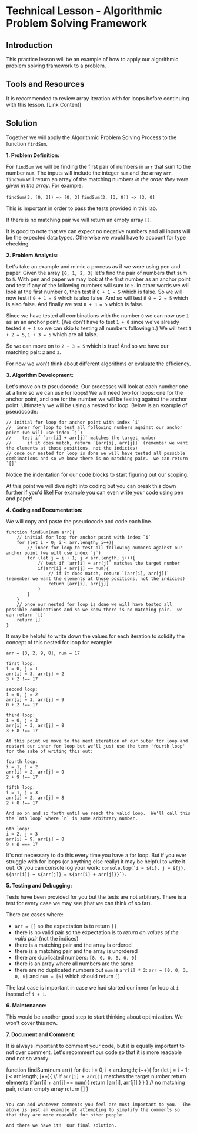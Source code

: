 # Technical Lesson - Algorithmic Problem Solving Framework

## Introduction

This practice lesson will be an example of how to apply our algorithmic problem solving framework to a problem.

## Tools and Resources

It is recommended to review array iteration with for loops before continuing with this lesson.  [Link Content]

## Solution

Together we will apply the Algorithmic Problem Solving Process to the function `findSum`. 

**1. Problem Definition:** 

For `findSum` we will be finding the first pair of numbers in `arr` that sum to the number `num`.  The inputs will include the integer `num` and the array `arr`.  `findSum` will return an array of the matching numbers *in the order they were given in the array*.  For example:

`findSum(3, [0, 3]) => [0, 3]`
`findSum(3, [3, 0]) => [3, 0]`

This is important in order to pass the tests provided in this lab.  

If there is no matching pair we will return an empty array `[]`.

It is good to note that we can expect no negative numbers and all inputs will be the expected data types.  Otherwise we would have to account for type checking.

**2. Problem Analysis:** 

Let's take an example and mimic a process as if we were using pen and paper.  Given the array `[0, 1, 2, 3]` let's find the pair of numbers that sum to `5`.  With pen and paper we may look at the first number as an anchor point and test if any of the following numbers will sum to `5`.  In other words we will look at the first number `0`, then test if `0 + 1 = 5` which is false. So we will now test if `0 + 1 = 5` which is also false.  And so will test if `0 + 2 = 5` which is also false.  And finally we test `0 + 3 = 5` which is false.

Since we have tested all combinations with the number `0` we can now use `1` as an an anchor point.  (We don't have to test `1 + 0` since we've already tested `0 + 1` so we can skip to testing all numbers following `1`.)  We will test `1 + 2 = 5`, `1 + 3 = 5` which are all false.

So we can move on to `2 + 3 = 5` which is true!  And so we have our matching pair: `2` and `3`.  

For now we won't think about different algorithms or evaluate the efficiency.  

**3. Algorithm Development:** 

Let's move on to pseudocode.  Our processes will look at each number one at a time so we can use for loops!  We will need two for loops: one for the anchor point, and one for the number we will be testing against the anchor point.  Ultimately we will be using a nested for loop.  Below is an example of pseudocode:

```
// initial for loop for anchor point with index `i`
//  inner for loop to test all following numbers against our anchor point (we will use index `j`)
//    test if `arr[i] + arr[j]` matches the target number
//      if it does match, return `[arr[i], arr[j]]` (remember we want the elements at those positions, not the indicies)
// once our nested for loop is done we will have tested all possible combinations and so we know there is no matching pair.  we can return `[]`
```

Notice the indentation for our code blocks to start figuring out our scoping.

At this point we will dive right into coding but you can break this down further if you'd like!  For example you can even write your code using pen and paper!  

**4. Coding and Documentation:** 

We will copy and paste the pseudocode and code each line.
```
function findSum(num arr){
    // initial for loop for anchor point with index `i`
    for (let i = 0; i < arr.length; i++){
        // inner for loop to test all following numbers against our anchor point (we will use index `j`)
        for (let j = i + 1; j < arr.length; j++){
            // test if `arr[i] + arr[j]` matches the target number
            if(arr[i] + arr[j] == num){
                // if it does match, return `[arr[i], arr[j]]` (remember we want the elements at those positions, not the indicies)
                return [arr[i], arr[j]]
            }
        }
    }
    // once our nested for loop is done we will have tested all possible combinations and so we know there is no matching pair.  we can return `[]`
    return []
}
```

It may be helpful to write down the values for each iteration to solidify the concept of this nested for loop for example:

```
arr = [3, 2, 9, 8], num = 17

first loop: 
i = 0, j = 1
arr[i] = 3, arr[j] = 2
3 + 2 !== 17

second loop:
i = 0, j = 2
arr[i] = 3, arr[j] = 9
0 + 2 !== 17

third loop:
i = 0, j = 3
arr[i] = 3, arr[j] = 8
3 + 8 !== 17

At this point we move to the next iteration of our outer for loop and restart our inner for loop but we'll just use the term 'fourth loop' for the sake of writing this out:

fourth loop:
i = 1, j = 2
arr[i] = 2, arr[j] = 9
2 + 9 !== 17

fifth loop:
i = 1, j = 3
arr[i] = 2, arr[j] = 8
2 + 8 !== 17

And so on and so forth until we reach the valid loop.  We'll call this the `nth loop` where `n` is some arbitrary number.

nth loop:
i = 2, j = 3
arr[i] = 9, arr[j] = 8
9 + 8 === 17
```

It's not necessary to do this every time you have a for loop.  But if you ever struggle with for loops (or anything else really) it may be helpful to write it out.  Or you can console log your work: ```console.log(`i = ${i}, j = ${j}, ${arr[i]} + ${arr[j]} = ${arr[i] + arr[j]}}`)```.

**5. Testing and Debugging:** 

Tests have been provided for you but the tests are not arbitrary.  There is a test for every case we may see (that we can think of so far).  

There are cases where:
-  `arr = []` so the expectation is to return `[]`
- there is no valid pair so the expectation is to *return an values of the valid pair* (not the indices)
- there is a matching pair and the array is ordered
- there is a matching pair and the array is unordered
- there are duplicated numbers: `[8, 0, 0, 8, 0, 0]`
- there is an array where all numbers are the same
- there are no duplicated numbers but `num` is `arr[i] * 2`: `arr = [0, 0, 3, 0, 0]` and `num = [6]` which should return `[]`

The last case is important in case we had started our inner for loop at `i` instead of `i + 1`.

**6. Maintenance:** 

This would be another good step to start thinking about optimization.  We won't cover this now.

**7. Document and Comment:** 

It is always important to comment your code, but it is equally important to not over comment.  Let's recomment our code so that it is more readable and not so wordy:

function findSum(num arr){
    for (let i = 0; i < arr.length; i++){
        for (let j = i + 1; j < arr.length; j++){
            // if `arr[i] + arr[j]` matches the target number return elements
            if(arr[i] + arr[j] == num){
                return [arr[i], arr[j]]
            }
        }
    }
    // no matching pair, return empty array
    return []
}
```

You can add whatever comments you feel are most important to you.  The above is just an example at attempting to simplify the comments so that they are more readable for other people.

And there we have it!  Our final solution.
